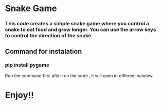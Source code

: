 # Snake Game
### This code creates a simple snake game where you control a snake to eat food and grow longer. You can use the arrow keys to control the direction of the snake.

## Command for instalation
### pip install pygame
Run the command first after run the code , it will open in different window.

# Enjoy!!

